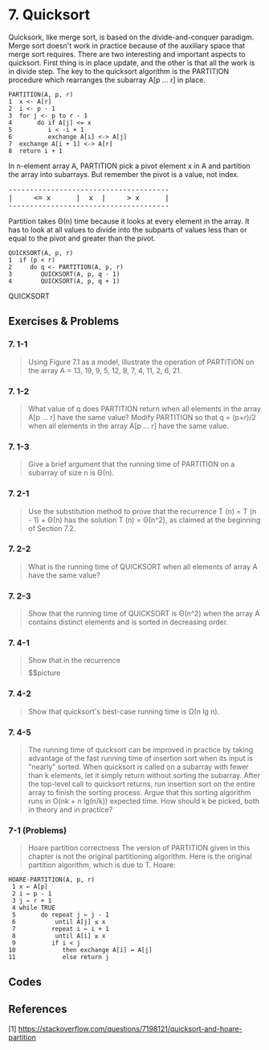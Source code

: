 
# 7. Quicksort

  Quicksork, like merge sort, is based on the divide-and-conquer paradigm. Merge sort doesn't work in practice because of the auxiliary space that merge sort requires. There are two interesting and important aspects to quicksort. First thing is in place update, and the other is that all the work is in divide step. The key to the quicksort algorithm is the PARTITION procedure which rearranges the subarray A[p ... r] in place.  
  ```
  PARTITION(A, p, r)
  1  x <- A[r]
  2  i <- p - 1
  3  for j <- p to r - 1 
  4       do if A[j] <= x
  5          i < -i + 1
  6          exchange A[i] <-> A[j]
  7  exchange A[i + 1] <-> A[r]
  8  return i + 1
  ```
In n-element array A, PARTITION pick a pivot element x in A and partition the array into subarrays. But remember the pivot is a value, not index.  
<pre>
--------------------------------------
|     <= x      |  x  |     > x      |
--------------------------------------
</pre>
Partition takes Θ(n) time because it looks at every element in the array. It has to look at all values to divide into the subparts of values less than or equal to the pivot and greater than the pivot.  
  ```
  QUICKSORT(A, p, r)
  1  if (p < r)
  2     do q <- PARTITION(A, p, r)
  3        QUICKSORT(A, p, q - 1)
  4        QUICKSORT(A, p, q + 1)
  ```

QUICKSORT 


## Exercises & Problems

### 7. 1-1 
> Using Figure 7.1 as a model, illustrate the operation of PARTITION on the array A = 13, 19, 9, 5, 12, 8, 7, 4, 11, 2, 6, 21.

### 7. 1-2 
> What value of q does PARTITION return when all elements in the array A[p ... r] have the same value? Modify PARTITION so that q = (p+r)/2 when all elements in the array A[p ... r] have the same value. 

### 7. 1-3 
> Give a brief argument that the running time of PARTITION on a subarray of size n is Θ(n). 

### 7. 2-1 
> Use the substitution method to prove that the recurrence T (n) = T (n - 1) + Θ(n) has the solution T (n) = Θ(n^2), as claimed at the beginning of Section 7.2.

### 7. 2-2 
> What is the running time of QUICKSORT when all elements of array A have the same value? 

### 7. 2-3 
> Show that the running time of QUICKSORT is Θ(n^2) when the array A contains distinct elements and is sorted in decreasing order.

### 7. 4-1 
> Show that in the recurrence $$$$$$$$$$picture

### 7. 4-2 
> Show that quicksort's best-case running time is Ω(n lg n).

### 7. 4-5 
> The running time of quicksort can be improved in practice by taking advantage of the fast running time of insertion sort when its input is "nearly" sorted. When quicksort is called on a subarray with fewer than k elements, let it simply return without sorting the subarray. After the top-level call to quicksort returns, run insertion sort on the entire array to finish the sorting process. Argue that this sorting algorithm runs in O(nk + n lg(n/k)) expected time. How should k be picked, both in theory and in practice?

### 7-1 (Problems)
> Hoare partition correctness 
> The version of PARTITION given in this chapter is not the original partitioning algorithm. Here is the original partition algorithm, which is due to T. Hoare:
  ```
  HOARE-PARTITION(A, p, r) 
   1 x ← A[p] 
   2 i ← p - 1 
   3 j ← r + 1 
   4 while TRUE 
   5       do repeat j ← j - 1 
   6           until A[j] ≤ x
   7          repeat i ← i + 1 
   8           until A[i] ≥ x
   9          if i < j
  10             then exchange A[i] ↔ A[j] 
  11             else return j
  ```


## Codes

## References
[1] https://stackoverflow.com/questions/7198121/quicksort-and-hoare-partition  
